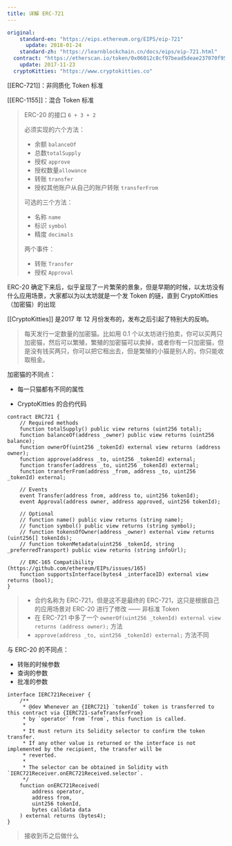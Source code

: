 ```yaml
---
title: 详解 ERC-721
---
```


```yaml
original: 
	standard-en: "https://eips.ethereum.org/EIPS/eip-721"
	  update: 2018-01-24
	standard-zh: "https://learnblockchain.cn/docs/eips/eip-721.html"
  contract: "https://etherscan.io/token/0x06012c8cf97bead5deae237070f9587f8e7a266d"
  	update: 2017-11-23
  cryptoKitties: "https://www.cryptokitties.co"
```

[[ERC-721]]：非同质化 Token 标准

[[ERC-1155]]：混合 Token 标准


> ERC-20 的接口 `6 + 3 + 2`
>
> 必须实现的六个方法：
>
> - 余额 `balanceOf`
> - 总数`totalSupply`
> - 授权 `approve`
> - 授权数量`allowance`
> - 转账 `transfer`
> - 授权其他账户从自己的账户转账 `transferFrom`
>
> 可选的三个方法：
>
> - 名称 `name`
> - 标识 `symbol`
> - 精度 `decimals`
>
> 两个事件：
>
> - 转账 `Transfer`
> - 授权 `Approval`

ERC-20 确定下来后，似乎呈现了一片繁荣的景象，但是早期的时候，以太坊没有什么应用场景，大家都以为以太坊就是一个发 Token 的链，直到 CryptoKitties（加密猫）的出现

 [[CryptoKitties]] 是2017 年 12 月份发布的，发布之后引起了特别大的反响。

> 每天发行一定数量的加密猫。比如用 0.1 个以太坊进行拍卖，你可以买两只加密猫，然后可以繁殖，繁殖的加密猫可以卖掉，或者你有一只加密猫，但是没有钱买两只，你可以把它租出去，但是繁殖的小猫是别人的，你只能收取租金。

加密猫的不同点：

- 每一只猫都有不同的属性

- CryptoKitties 的合约代码

```solidity {1,5,6}
contract ERC721 {
    // Required methods
    function totalSupply() public view returns (uint256 total);
    function balanceOf(address _owner) public view returns (uint256 balance);
    function ownerOf(uint256 _tokenId) external view returns (address owner);
    function approve(address _to, uint256 _tokenId) external;
    function transfer(address _to, uint256 _tokenId) external;
    function transferFrom(address _from, address _to, uint256 _tokenId) external;

    // Events
    event Transfer(address from, address to, uint256 tokenId);
    event Approval(address owner, address approved, uint256 tokenId);

    // Optional
    // function name() public view returns (string name);
    // function symbol() public view returns (string symbol);
    // function tokensOfOwner(address _owner) external view returns (uint256[] tokenIds);
    // function tokenMetadata(uint256 _tokenId, string _preferredTransport) public view returns (string infoUrl);

    // ERC-165 Compatibility (https://github.com/ethereum/EIPs/issues/165)
    function supportsInterface(bytes4 _interfaceID) external view returns (bool);
}
```

> - 合约名称为 ERC-721，但是这不是最终的 ERC-721，这只是根据自己的应用场景对 ERC-20 进行了修改 —— 非标准 Token
> - 在 ERC-721 中多了一个 `ownerOf(uint256 _tokenId) external view returns (address owner);` 方法
> - `approve(address _to, uint256 _tokenId) external;` 方法不同



与 ERC-20 的不同点：

- 转账的时候参数
- 查询的参数
- 批准的参数



```solidity title="ERC-721" {15}
interface IERC721Receiver {
    /**
     * @dev Whenever an {IERC721} `tokenId` token is transferred to this contract via {IERC721-safeTransferFrom}
     * by `operator` from `from`, this function is called.
     *
     * It must return its Solidity selector to confirm the token transfer.
     * If any other value is returned or the interface is not implemented by the recipient, the transfer will be
     * reverted.
     *
     * The selector can be obtained in Solidity with `IERC721Receiver.onERC721Received.selector`.
     */
    function onERC721Received(
        address operator,
        address from,
        uint256 tokenId,
        bytes calldata data
    ) external returns (bytes4);
}
```
> 接收到币之后做什么